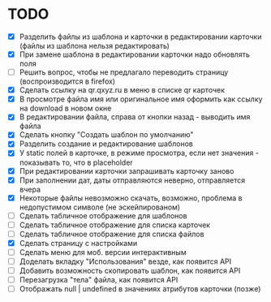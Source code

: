 # TODO

- [x] Разделить файлы из шаблона и карточки в редактировании карточки (файлы из шаблона нельзя редактировать)
- [x] При замене шаблона в редактировании карточки надо обновлять поля
- [ ] Решить вопрос, чтобы не предлагало переводить страницу (воспроизводится в firefox)
- [x] Сделать ссылку на qr.qxyz.ru в меню в списке qr карточек
- [x] В просмотре файла имя или оригинальное имя оформить как ссылку на download в новом окне
- [x] В редактировании файла, справа от кнопки назад - выводить имя файла
- [x] Сделать кнопку "Создать шаблон по умолчанию"
- [x] Разделить создание и редактирование шаблонов
- [x] У static полей в карточке, в режиме просмотра, если нет значения - показывать то, что в placeholder
- [x] При редактировании карточки запрашивать карточку заново
- [x] При заполнении дат, даты отправляются неверно, отправляется вчера
- [x] Некоторые файлы невозможно скачать, возможно, проблема в недопустимом символе (не эскейпированом)
- [ ] Сделать табличное отображение для шаблонов
- [ ] Сделать табличное отображение для списка карточек
- [ ] Сделать табличное отображение для списка файлов
- [x] Сделать страницу с настройками
- [ ] Сделать меню для моб. версии интерактивным
- [ ] Доделать вкладку "Использования" везде, как появится API
- [ ] Добавить возможность скопировать шаблон, как появится API
- [ ] Перезагрузка "тела" файла, как появится API
- [ ] Отображать null | undefined в значениях атрибутов карточки (позже)
